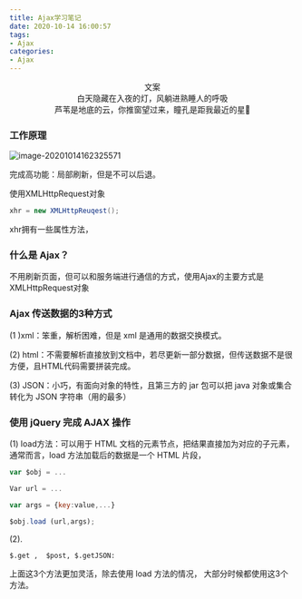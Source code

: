 ```yaml
---
title: Ajax学习笔记
date: 2020-10-14 16:00:57
tags:
- Ajax
categories:
- Ajax
---
```


<center>文案</center>

<center>白天隐藏在入夜的灯，风躺进熟睡人的呼吸</center>

<center>芦苇是地底的云，你推窗望过来，瞳孔是距我最近的星🌟</center>

<!-- more -->

### 工作原理

![image-20201014162325571](https://gitee.com/dlutlgy/images_for_typora/raw/master/images/image-20201014162325571.png)

完成高功能：局部刷新，但是不可以后退。

使用XMLHttpRequest对象

```java
xhr = new XMLHttpReuqest();
```

xhr拥有一些属性方法，

### 什么是 Ajax？

不用刷新页面，但可以和服务端进行通信的方式，使用Ajax的主要方式是XMLHttpRequest对象

### Ajax 传送数据的3种方式

(1 )xml：笨重，解析困难，但是 xml 是通用的数据交换模式。

(2) html：不需要解析直接放到文档中，若尽更新一部分数据，但传送数据不是很方便，且HTML代码需要拼装完成。

(3) JSON：小巧，有面向对象的特性，且第三方的 jar 包可以把 java 对象或集合转化为 JSON 字符串（用的最多）

### 使用 jQuery 完成 AJAX 操作

(1) load方法：可以用于 HTML 文档的元素节点，把结果直接加为对应的子元素，通常而言，load 方法加载后的数据是一个 HTML 片段，

```javascript
var $obj = ...

Var url = ...

var args = {key:value,...}

$obj.load (url,args);
```

(2). 

```
$.get ,  $post, $.getJSON: 
```

上面这3个方法更加灵活，除去使用 load 方法的情况， 大部分时候都使用这3个方法。





